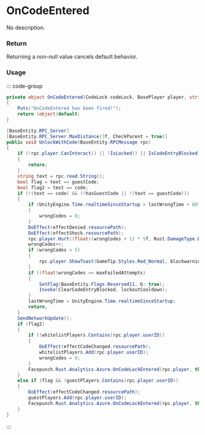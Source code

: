# OnCodeEntered
<Badge type="info" text="Structure"/><Badge type="danger" text="Carbon Compatible"/><Badge type="warning" text="Oxide Compatible"/>
No description.
### Return
Returning a non-null value cancels default behavior.

### Usage
::: code-group
```csharp [Example]
private object OnCodeEntered(CodeLock codeLock, BasePlayer player, string local0)
{
	Puts("OnCodeEntered has been fired!");
	return (object)default;
}
```
```csharp [Source — Assembly-CSharp @ CodeLock]
[BaseEntity.RPC_Server]
[BaseEntity.RPC_Server.MaxDistance(3f, CheckParent = true)]
public void UnlockWithCode(BaseEntity.RPCMessage rpc)
{
	if (!rpc.player.CanInteract() || !IsLocked() || IsCodeEntryBlocked())
	{
		return;
	}
	string text = rpc.read.String();
	bool flag = text == guestCode;
	bool flag2 = text == code;
	if (!(text == code) && (!hasGuestCode || !(text == guestCode)))
	{
		if (UnityEngine.Time.realtimeSinceStartup > lastWrongTime + 60f)
		{
			wrongCodes = 0;
		}
		DoEffect(effectDenied.resourcePath);
		DoEffect(effectShock.resourcePath);
		rpc.player.Hurt((float)(wrongCodes + 1) * 5f, Rust.DamageType.ElectricShock, this, useProtection: false);
		wrongCodes++;
		if (wrongCodes > 5)
		{
			rpc.player.ShowToast(GameTip.Styles.Red_Normal, blockwarning, false);
		}
		if ((float)wrongCodes >= maxFailedAttempts)
		{
			SetFlag(BaseEntity.Flags.Reserved11, b: true);
			Invoke(ClearCodeEntryBlocked, lockoutCooldown);
		}
		lastWrongTime = UnityEngine.Time.realtimeSinceStartup;
		return;
	}
	SendNetworkUpdate();
	if (flag2)
	{
		if (!whitelistPlayers.Contains(rpc.player.userID))
		{
			DoEffect(effectCodeChanged.resourcePath);
			whitelistPlayers.Add(rpc.player.userID);
			wrongCodes = 0;
		}
		Facepunch.Rust.Analytics.Azure.OnCodeLockEntered(rpc.player, this, isGuest: false);
	}
	else if (flag && !guestPlayers.Contains(rpc.player.userID))
	{
		DoEffect(effectCodeChanged.resourcePath);
		guestPlayers.Add(rpc.player.userID);
		Facepunch.Rust.Analytics.Azure.OnCodeLockEntered(rpc.player, this, isGuest: true);
	}
}

```
:::
